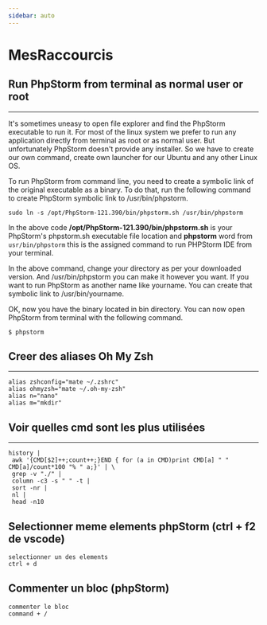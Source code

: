 ```yaml
---
sidebar: auto
---
```

# MesRaccourcis

## Run PhpStorm from terminal as normal user or root
-------------------------------------------------

It's sometimes uneasy to open file explorer and find the PhpStorm executable to run it. For most of the linux system we prefer to run any application directly from terminal as root or as normal user. But unfortunately PhpStorm doesn't provide any installer. So we have to create our own command, create own launcher for our Ubuntu and any other Linux OS.

To run PhpStorm from command line, you need to create a symbolic link of the original executable as a binary. To do that, run the following command to create PhpStorm symbolic link to /usr/bin/phpstorm.

```
sudo ln -s /opt/PhpStorm-121.390/bin/phpstorm.sh /usr/bin/phpstorm
```

In the above code **/opt/PhpStorm-121.390/bin/phpstorm.sh** is your PhpStorm's phpstorm.sh executable file location and **phpstorm** word from `usr/bin/phpstorm` this is the assigned command to run PHPStorm IDE from your terminal.

In the above command, change your directory as per your downloaded version. And /usr/bin/phpstorm you can make it however you want. If you want to run PhpStorm as another name like yourname. You can create that symbolic link to /usr/bin/yourname.

OK, now you have the binary located in bin directory. You can now open PhpStorm from terminal with the following command.

```
$ phpstorm

```
## Creer des aliases Oh My Zsh
-------------------------------------------------


```
alias zshconfig="mate ~/.zshrc"
alias ohmyzsh="mate ~/.oh-my-zsh"
alias n="nano"
alias m="mkdir"
```

## Voir quelles cmd sont les plus utilisées
-------------------------------------------------


```
history |
 awk '{CMD[$2]++;count++;}END { for (a in CMD)print CMD[a] " " CMD[a]/count*100 "% " a;}' | \
 grep -v "./" |
 column -c3 -s " " -t |
 sort -nr |
 nl |
 head -n10
 ```

 ## Selectionner meme elements phpStorm (ctrl + f2 de vscode)

 ````
 selectionner un des elements
 ctrl + d
 ````

## Commenter un bloc (phpStorm)

````
commenter le bloc 
command + /
````